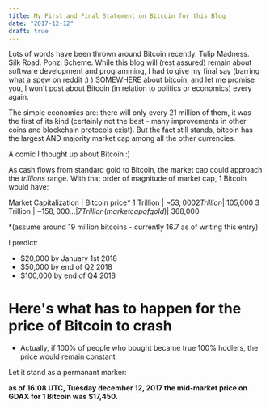 ```yaml
---
title: My First and Final Statement on Bitcoin for this Blog
date: "2017-12-12"
draft: true
---
```


Lots of words have been thrown around Bitcoin recently. Tulip Madness. Silk Road. Ponzi Scheme. While this blog will (rest assured) remain about software development and programming, I had to give my final say (barring what a spew on reddit :) ) SOMEWHERE about bitcoin, and let me promise you, I won't post about Bitcoin (in relation to politics or economics) every again.

The simple economics are: there will only every 21 million of them, it was the first of its kind (certainly not the best - many improvements in other coins and blockchain protocols exist). But the fact still stands, bitcoin has the largest AND majority market cap among all the other currencies.

[]()

A comic I thought up about Bitcoin :)

As cash flows from standard gold to Bitcoin, the market cap could approach the _trillions_ range. With that order of magnitude of market cap, 1 Bitcoin would have:

Market Capitalization | Bitcoin price*
1 Trillion | ~$53,000
2 Trillion | ~$105,000
3 Trillion | ~$158,000
... |
7 Trillion (market cap of gold) | ~$368,000

\*(assume around 19 million bitcoins - currently 16.7 as of writing this entry)

I predict:

- $20,000 by January 1st 2018
- $50,000 by end of Q2 2018
- $100,000 by end of Q4 2018

# Here's what has to happen for the price of Bitcoin to crash
- Actually, if 100% of people who bought became true 100% hodlers, the price would remain constant

Let it stand as a permanant marker:

**as of 16:08 UTC, Tuesday december 12, 2017 the mid-market price on GDAX for 1 Bitcoin was $17,450.**
